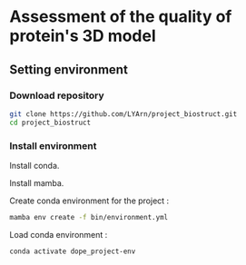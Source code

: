 # Assessment of the quality of protein's 3D model
## Setting environment
### Download repository
```bash
git clone https://github.com/LYArn/project_biostruct.git
cd project_biostruct
```

### Install environment
Install conda.

Install mamba.

Create conda environment for the project :
```bash
mamba env create -f bin/environment.yml
```

Load conda environment : 
```bash
conda activate dope_project-env
```
